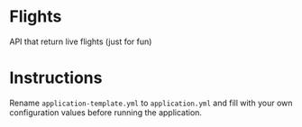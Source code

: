# Flights
 API that return live flights  (just for fun)

# Instructions
 Rename `application-template.yml` to `application.yml` and fill with your own configuration values before running the application.